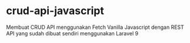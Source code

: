 # crud-api-javascript

Membuat CRUD API menggunakan Fetch Vanilla Javascript dengan REST API yang sudah dibuat sendiri menggunakan Laravel 9
